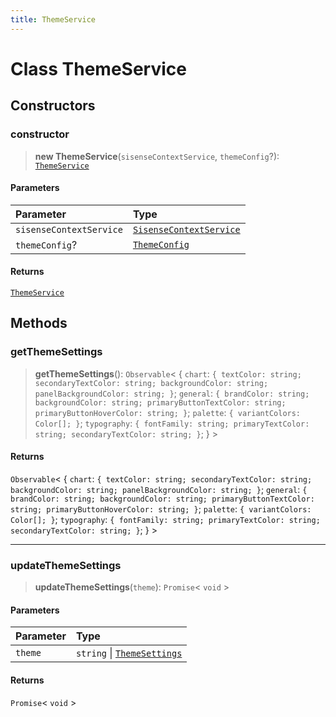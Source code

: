 ```yaml
---
title: ThemeService
---
```


# Class ThemeService

## Constructors

### constructor

> **new ThemeService**(`sisenseContextService`, `themeConfig`?): [`ThemeService`](class.ThemeService.md)

#### Parameters

| Parameter | Type |
| :------ | :------ |
| `sisenseContextService` | [`SisenseContextService`](class.SisenseContextService.md) |
| `themeConfig`? | [`ThemeConfig`](../type-aliases/type-alias.ThemeConfig.md) |

#### Returns

[`ThemeService`](class.ThemeService.md)

## Methods

### getThemeSettings

> **getThemeSettings**(): `Observable`\< \{
  `chart`: `{ textColor: string; secondaryTextColor: string; backgroundColor: string; panelBackgroundColor: string; }`;
  `general`: `{ brandColor: string; backgroundColor: string; primaryButtonTextColor: string; primaryButtonHoverColor: string; }`;
  `palette`: `{ variantColors: Color[]; }`;
  `typography`: `{ fontFamily: string; primaryTextColor: string; secondaryTextColor: string; }`;
 } \>

#### Returns

`Observable`\< \{
  `chart`: `{ textColor: string; secondaryTextColor: string; backgroundColor: string; panelBackgroundColor: string; }`;
  `general`: `{ brandColor: string; backgroundColor: string; primaryButtonTextColor: string; primaryButtonHoverColor: string; }`;
  `palette`: `{ variantColors: Color[]; }`;
  `typography`: `{ fontFamily: string; primaryTextColor: string; secondaryTextColor: string; }`;
 } \>

***

### updateThemeSettings

> **updateThemeSettings**(`theme`): `Promise`\< `void` \>

#### Parameters

| Parameter | Type |
| :------ | :------ |
| `theme` | `string` \| [`ThemeSettings`](../../sdk-ui/interfaces/interface.ThemeSettings.md) |

#### Returns

`Promise`\< `void` \>

